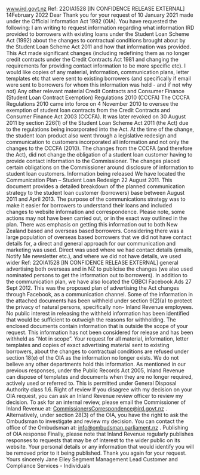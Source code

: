 www.ird.govt.nz Ref: 22OIA1528 \[IN CONFIDENCE RELEASE EXTERNAL\] 14February 2022 Dear Thank you for your request of 10 January 2021 made under the Official Information Act 1982 (OIA). You have requested the following: I am writing to request information regarding what information IRD provided to borrowers with existing loans under the Student Loan Scheme Act (1992) about the changes to contractual conditions brought about by the Student Loan Scheme Act 2011 and how that information was provided. This Act made significant changes (including redefining them as no longer credit contracts under the Credit Contracts Act 1981 and changing the requirements for providing contact information to be more specific etc). I would like copies of any material, information, communication plans, letter templates etc that were sent to existing borrowers (and specifically if email were sent to borrowers for whom this information was held - and if not why not) Any other relevant material Credit Contracts and Consumer Finance (Student Loan Contract Exemption) Regulations 2010 (CCCFA) The CCCFA Regulations 2010 came into force on 4 November 2010 to oversee the exemption of student loan contracts from the Credit Contracts and Consumer Finance Act 2003 (CCCFA). It was later revoked on 30 August 2011 by section 226(1) of the Student Loan Scheme Act 2011 (the Act) due to the regulations being incorporated into the Act. At the time of the change, the student loan product also went through a legislative redesign and communication to customers incorporated all information and not only the changes to the CCCFA (2010). The changes from the CCCFA (and therefore the Act), did not change the obligation of a student loan customer having to provide contact information to the Commissioner. The changes placed certain obligations on the Commissioner around disclosure of information to student loan customers. Information being released We have located the Communication Plan – Student Loan Redesign 22 August 2011. This document provides a detailed breakdown of the planned communication strategy to the student loan customer (borrowers) base between August 2011 and April 2013. The purpose of the communications strategy was to make it easier for borrowers to understand their loans and included changes to website information and correspondence. Please note, some actions may not have been carried out, or in the exact way outlined in the plan. There was emphasis on getting this information out to both New Zealand based and overseas based borrowers. Considering there was a large population of overseas based borrowers that we did not have contact details for, a direct and general approach for our communication and marketing was used. Direct was used where we had contact details (emails, Notify Me newsletter etc.), and where we did not have details, we used wider Ref: 22OIA1528 \[IN CONFIDENCE RELEASE EXTERNAL\] general advertising both overseas and in NZ to publicise the changes (we also used nominated persons to get the information out to borrowers). In addition to the communication plan, we have also located the OBBCI Facebook Ads 27 Sept 2012. This was the proposed plan of advertising the Act changes through Facebook, as a communication channel. Some of the information in the attached documents has been withheld under section 9(2)(a) to protect the privacy of natural persons, specifically non- Inland Revenue employees. No public interest in releasing the withheld information has been identified that would be sufficient to outweigh the reasons for withholding. The enclosed documents contain information that is outside the scope of your request. This information has not been considered for release and has been withheld as “Not in scope”. Your request for all material, information, letter templates and copies of exact advertising material sent to existing borrowers, about the changes to contractual conditions are refused under section 18(e) of the OIA as the information no longer exists. We do not believe any other departments hold this information. As mentioned in our previous responses, under the Public Records Act 2005, Inland Revenue can dispose of templates and documents when they are no longer required, actively used or referred to. This is permitted under General Disposal Authority class 1.6. Right of review If you disagree with my decision on your OIA request, you can ask an Inland Revenue review officer to review my decision. To ask for an internal review, please email the Commissioner of Inland Revenue at: CommissionersCorrespondence@ird.govt.nz . Alternatively, under section 28(3) of the OIA, you have the right to ask the Ombudsman to investigate and review my decision. You can contact the office of the Ombudsman at: info@ombudsman.parliament.nz . Publishing of OIA response Finally, please note that Inland Revenue regularly publishes responses to requests that may be of interest to the wider public on its website. Your personal details or any information that would identify you will be removed prior to it being published. Thank you again for your request. Yours sincerely Jane Elley Segment Management Lead Customer and Compliance Services - Individuals